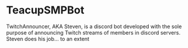 # TeacupSMPBot
TwitchAnnouncer, AKA Steven, is a discord bot developed with the sole purpose of announcing Twitch streams of members in discord servers. Steven does his job... to an extent
